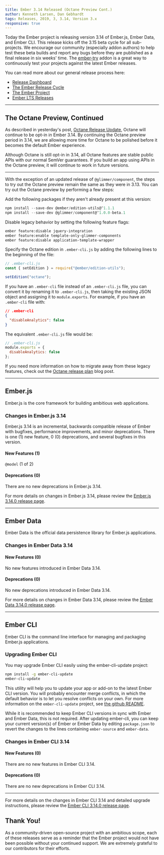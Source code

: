 ```yaml
---
title: Ember 3.14 Released (Octane Preview Cont.)
author: Kenneth Larsen, Dan Gebhardt
tags: Releases, 2019, 3, 3.14, Version 3.x
responsive: true
---
```


Today the Ember project is releasing version 3.14 of Ember.js, Ember Data, and Ember CLI. This release kicks off the 3.15 beta cycle for all sub-projects. We encourage our community (especially addon authors) to help test these beta builds and report any bugs before they are published as a final release in six weeks' time. The [ember-try](https://github.com/ember-cli/ember-try) addon is a great way to continuously test your projects against the latest Ember releases.

You can read more about our general release process here:

- [Release Dashboard](http://emberjs.com/builds/)
- [The Ember Release Cycle](http://emberjs.com/blog/2013/09/06/new-ember-release-process.html)
- [The Ember Project](http://emberjs.com/blog/2015/06/16/ember-project-at-2-0.html)
- [Ember LTS Releases](http://emberjs.com/blog/2016/02/25/announcing-embers-first-lts.html)

---

## The Octane Preview, Continued

As described in yesterday's post, [Octane Release Update](/2019/10/31/octane-release-update.html), Octane will continue to be opt-in in Ember 3.14. By continuing the Octane preview period in 3.14, we are allowing more time for Octane to be polished before it becomes the default Ember experience.

Although Octane is still opt-in in 3.14, all Octane features are stable public APIs with our normal SemVer guarantees. If you build an app using APIs in the Octane preview, it will continue to work in future versions.

---

With the exception of an updated release of `@glimmer/component`, the steps to try out the Octane preview remain the same as they were in 3.13. You can try out the Octane preview by performing a few steps:

Add the following packages if they aren't already present at this version:

```js
npm install --save-dev @ember/edition-utils@^1.1.1
npm install --save-dev @glimmer/component@^1.0.0-beta.1
```

Disable legacy behavior by setting the following feature flags:

```bash
ember feature:disable jquery-integration
ember feature:enable template-only-glimmer-components
ember feature:disable application-template-wrapper
```

Specify the Octane edition in `.ember-cli.js` by adding the following lines to the beginning of the file:

```js
// .ember-cli.js
const { setEdition } = require("@ember/edition-utils");

setEdition("octane");
```

If you have an `.ember-cli` file instead of an `.ember-cli.js` file, you can convert it by renaming it to `.ember-cli.js`, then taking the existing JSON object and assigning it to `module.exports`. For example, if you have an `.ember-cli` file with:

```json
// .ember-cli
{
  "disableAnalytics": false
}
```

The equivalent `.ember-cli.js` file would be:

```js
// .ember-cli.js
module.exports = {
  disableAnalytics: false
};
```

If you need more information on how to migrate away from these legacy features, check out the [Octane release plan](https://blog.emberjs.com/2019/08/15/octane-release-plan.html) blog post.

---

## Ember.js

Ember.js is the core framework for building ambitious web applications.

### Changes in Ember.js 3.14

Ember.js 3.14 is an incremental, backwards compatible release of Ember with bugfixes, performance improvements, and minor deprecations. There is one (1) new feature, 0 (0) deprecations, and several bugfixes in this version.

#### New Features (1)

`@model` (1 of 2)

#### Deprecations (0)

There are no new deprecations in Ember.js 3.14.

For more details on changes in Ember.js 3.14, please review the [Ember.js 3.14.0 release page](https://github.com/emberjs/ember.js/releases/tag/v3.14.0).

---

## Ember Data

Ember Data is the official data persistence library for Ember.js applications.

### Changes in Ember Data 3.14

#### New Features (0)

No new features introduced in Ember Data 3.14.

#### Deprecations (0)

No new deprecations introduced in Ember Data 3.14.

For more details on changes in Ember Data 3.14, please review the
[Ember Data 3.14.0 release page](https://github.com/emberjs/data/releases/tag/v3.14.0).

---

## Ember CLI

Ember CLI is the command line interface for managing and packaging Ember.js applications.

### Upgrading Ember CLI

You may upgrade Ember CLI easily using the ember-cli-update project:

```bash
npm install -g ember-cli-update
ember-cli-update
```

This utility will help you to update your app or add-on to the latest Ember CLI version. You will probably encounter merge conflicts, in which the default behavior is to let you resolve conflicts on your own. For more information on the `ember-cli-update` project, see [the github README](https://github.com/ember-cli/ember-cli-update).

While it is recommended to keep Ember CLI versions in sync with Ember and Ember Data, this is not required. After updating ember-cli, you can keep your current version(s) of Ember or Ember Data by editing `package.json` to revert the changes to the lines containing `ember-source` and `ember-data`.

### Changes in Ember CLI 3.14

#### New Features (0)

There are no new features in Ember CLI 3.14.

#### Deprecations (0)

There are no new deprecations in Ember CLI 3.14.

---

For more details on the changes in Ember CLI 3.14 and detailed upgrade
instructions, please review the [Ember CLI 3.14.0 release page](https://github.com/ember-cli/ember-cli/releases/tag/v3.14.0).

## Thank You!

As a community-driven open-source project with an ambitious scope, each of these releases serve as a reminder that the Ember project would not have been possible without your continued support. We are extremely grateful to our contributors for their efforts.
